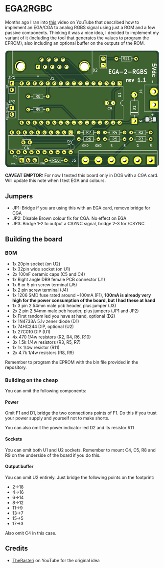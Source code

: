 # EGA2RGBC

Months ago I ran into [this](https://www.youtube.com/watch?v=vwKA1z8tg1g&t=527) video on YouTube that described how to implement an EGA/CGA to analog RGBS signal using just a ROM and a few passive components.
Thinking it was a nice idea, I decided to implement my variant of it (including the tool that generates the values to program the EPROM), also including an optional buffer on the outputs of the ROM.

![Rev. 1.1 PCB](pics/EGA2RGBC_rev1.1.png)

**CAVEAT EMPTOR:** For now I tested this board only in DOS with a CGA card. Will update this note when I test EGA and colours.

## Jumpers

- JP1: Bridge if you are using this with an EGA card, remove bridge for CGA
- JP2: Disable Brown colour fix for CGA. No effect on EGA
- JP3: Bridge 1-2 to output a CSYNC signal, bridge 2-3 for /CSYNC

## Building the board

### BOM

- 1x 20pin socket (on U2)
- 1x 32pin wide socket (on U1)
- 2x 100nF ceramic caps (C5 and C4)
- 1x Right angle DB9 female PCB connector (J1)
- 1x 6 or 5 pin screw terminal (J5)
- 1x 2 pin screw terminal (J4)
- 1x 1206 SMD fuse rated around ~100mA (F1), **100mA is already very high for the power consumption of the board, but I had these at hand** 
- 1x 3 pin 2.54mm male pcb header, plus jumper (J3)
- 2x 2 pin 2.54mm male pcb header, plus jumpers (JP1 and JP2)
- 1x First random led you have at hand, optional (D2)
- 1x 1N4733A 5.1v zener diode (D1)
- 1x 74HC244 DIP, optional (U2)
- 1x 27C010 DIP (U1)
- 4x 470 1/4w resistors (R2, R4, R6, R10)
- 3x 1.5k 1/4w resistors (R3, R5, R7)
- 1x 1k 1/4w resistor (R11)
- 2x 4.7k 1/4w resistors (R8, R9)

Remember to program the EPROM with the bin file provided in the repository.

### Building on the cheap

You can omit the following components:

#### Power

Omit F1 and D1, bridge the two connections points of F1. Do this if you trust your power supply and yourself not to make shorts.

You can also omit the power indicator led D2 and its resistor R11

#### Sockets

You can omit both U1 and U2 sockets. Remember to mount C4, C5, R8 and R9 on the underside of the board if you do this.

#### Output buffer

You can omit U2 entirely. Just bridge the following points on the footprint:

- 2->18
- 4->16
- 6->14
- 8->12
- 11->9
- 13->7
- 15->5
- 17->3

Also omit C4 in this case.

## Credits

- [TheRasteri](https://www.youtube.com/channel/UCO1ifHwXHkEyCLFk2b7Z8xA) on YouTube for the original idea